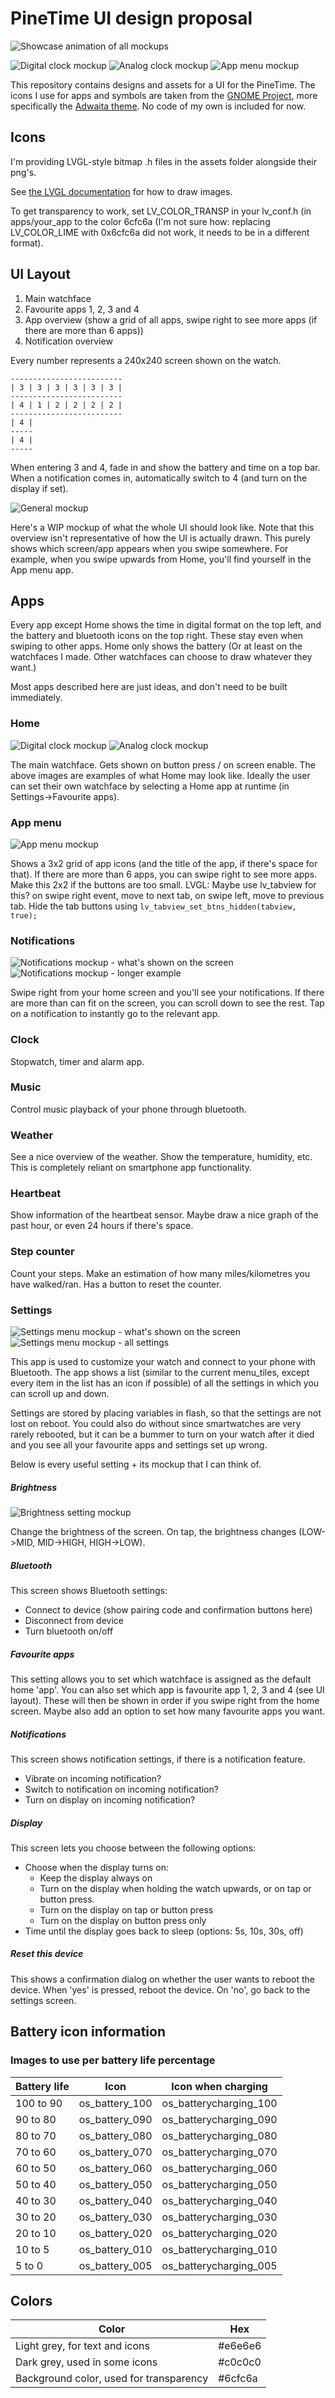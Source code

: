 
# PineTime UI design proposal

![Showcase animation of all mockups](design/showcase/PineTimeOS-UI.gif)

![Digital clock mockup](design/mockup-clock-digital.png)
![Analog clock mockup](design/mockup-clock-analog.png)
![App menu mockup](design/mockup-appmenu.png)

This repository contains designs and assets for a UI for the PineTime. The icons I use for apps and symbols are taken from the [GNOME Project](https://gnome.org), more specifically the [Adwaita theme](https://github.com/GNOME/adwaita-icon-theme). No code of my own is included for now.

## Icons

I'm providing LVGL-style bitmap .h files in the assets folder alongside their png's.

See [the LVGL documentation](https://docs.lvgl.io/latest/en/html/widgets/img.html) for how to draw images.

To get transparency to work, set LV_COLOR_TRANSP in your lv_conf.h (in apps/your_app to the color 6cfc6a (I'm not sure how: replacing LV_COLOR_LIME with 0x6cfc6a did not work, it needs to be in a different format).

## UI Layout

1. Main watchface
2. Favourite apps 1, 2, 3 and 4
3. App overview (show a grid of all apps, swipe right to see more apps (if there are more than 6 apps))
4. Notification overview

Every number represents a 240x240 screen shown on the watch.

```
-------------------------
| 3 | 3 | 3 | 3 | 3 | 3 |
-------------------------
| 4 | 1 | 2 | 2 | 2 | 2 |
-------------------------
| 4 |
-----
| 4 |
-----
```

When entering 3 and 4, fade in and show the battery and time on a top bar.
When a notification comes in, automatically switch to 4 (and turn on the display if set).

![General mockup](design/mockup.png)

Here's a WIP mockup of what the whole UI should look like. Note that this overview isn't representative of how the UI is actually drawn. This purely shows which screen/app appears when you swipe somewhere. For example, when you swipe upwards from Home, you'll find yourself in the App menu app.

## Apps

Every app except Home shows the time in digital format on the top left, and the battery and bluetooth icons on the top right. These stay even when swiping to other apps. Home only shows the battery (Or at least on the watchfaces I made. Other watchfaces can choose to draw whatever they want.)

Most apps described here are just ideas, and don't need to be built immediately.

### Home

![Digital clock mockup](design/mockup-clock-digital.png)
![Analog clock mockup](design/mockup-clock-analog.png)

The main watchface. Gets shown on button press / on screen enable. The above images are examples of what Home may look like. Ideally the user can set their own watchface by selecting a Home app at runtime (in Settings->Favourite apps).

### App menu

![App menu mockup](design/mockup-appmenu.png)

Shows a 3x2 grid of app icons (and the title of the app, if there's space for that). If there are more than 6 apps, you can swipe right to see more apps. Make this 2x2 if the buttons are too small. LVGL: Maybe use lv_tabview for this? on swipe right event, move to next tab, on swipe left, move to previous tab. Hide the tab buttons using `lv_tabview_set_btns_hidden(tabview,  true);`

### Notifications

![Notifications mockup - what's shown on the screen](design/mockup-notifications-cut.png)
![Notifications mockup - longer example](design/mockup-notifications.png)

Swipe right from your home screen and you'll see your notifications. If there are more than can fit on the screen, you can scroll down to see the rest. Tap on a notification to instantly go to the relevant app.

### Clock

Stopwatch, timer and alarm app.

### Music

Control music playback of your phone through bluetooth.

### Weather

See a nice overview of the weather. Show the temperature, humidity, etc. This is completely reliant on smartphone app functionality.

### Heartbeat

Show information of the heartbeat sensor. Maybe draw a nice graph of the past hour, or even 24 hours if there's space.

### Step counter

Count your steps. Make an estimation of how many miles/kilometres you have walked/ran. Has a button to reset the counter.

### Settings

![Settings menu mockup - what's shown on the screen](design/mockup-settings-cut.png)
![Settings menu mockup - all settings](design/mockup-settings.png)

This app is used to customize your watch and connect to your phone with Bluetooth. The app shows a list (similar to the current menu_tiles, except every item in the list has an icon if possible) of all the settings in which you can scroll up and down. 

Settings are stored by placing variables in flash, so that the settings are not lost on reboot. You could also do without since smartwatches are very rarely rebooted, but it can be a bummer to turn on your watch after it died and you see all your favourite apps and settings set up wrong.

Below is every useful setting + its mockup that I can think of.

##### Brightness

![Brightness setting mockup](design/mockup-settings-brightness.png)

Change the brightness of the screen. On tap, the brightness changes (LOW->MID, MID->HIGH, HIGH->LOW).

##### Bluetooth

This screen shows Bluetooth settings:
- Connect to device (show pairing code and confirmation buttons here)
- Disconnect from device
- Turn bluetooth on/off

##### Favourite apps

This setting allows you to set which watchface is assigned as the default home 'app'. You can also set which app is favourite app 1, 2, 3 and 4 (see UI layout). These will then be shown in order if you swipe right from the home screen. Maybe also add an option to set how many favourite apps you want.

##### Notifications

This screen shows notification settings, if there is a notification feature.
- Vibrate on incoming notification?
- Switch to notification on incoming notification?
- Turn on display on incoming notification?

##### Display

This screen lets you choose between the following options:
- Choose when the display turns on:
	- Keep the display always on
	- Turn on the display when holding the watch upwards, or on tap or button press.
	- Turn on the display on tap or button press
	- Turn on the display on button press only
- Time until the display goes back to sleep (options: 5s, 10s, 30s, off)

##### Reset this device

This shows a confirmation dialog on whether the user wants to reboot the device. When 'yes' is pressed, reboot the device. On 'no', go back to the settings screen.

## Battery icon information

### Images to use per battery life percentage

Battery life | Icon | Icon when charging
-------------|------|---------------------
100 to 90 | os_battery_100 | os_batterycharging_100
90 to 80 | os_battery_090 | os_batterycharging_090
80 to 70 | os_battery_080 | os_batterycharging_080
70 to 60 | os_battery_070 | os_batterycharging_070
60 to 50 | os_battery_060 | os_batterycharging_060
50 to 40 | os_battery_050 | os_batterycharging_050
40 to 30 | os_battery_040 | os_batterycharging_040
30 to 20 | os_battery_030 | os_batterycharging_030
20 to 10 | os_battery_020 | os_batterycharging_020
10 to 5 | os_battery_010 | os_batterycharging_010
5 to 0 | os_battery_005 | os_batterycharging_005

## Colors

Color | Hex
------|-----
Light grey, for text and icons | #e6e6e6
Dark grey, used in some icons | #c0c0c0
Background color, used for transparency | #6cfc6a

